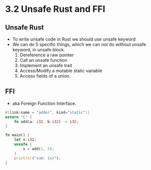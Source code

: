 # 3.2 Unsafe Rust and FFI

## Unsafe Rust

- To write unsafe code in Rust we should use unsafe keyword
- We can do 5 specific things, which we can not do without unsafe keyword, in unsafe block.
  1. Dereference a raw pointer
  2. Call an unsafe function
  3. Implement an unsafe trait
  4. Access/Modify a mutable static variable
  5. Access fields of a union.

## FFI

- aka Foreign Function Interface.

```rust
#[link(name = "adder", kind="static")]
extern "C" {
    fn add(a: i32, b:i32) -> i32;
}

fn main() {
    let x:i32;
    unsafe {
        x = add(1, 2);
    }
    println!("sum: {x}");
}
```
